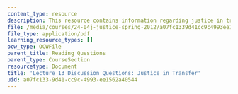 ```yaml
---
content_type: resource
description: This resource contains information regarding justice in transfer.
file: /media/courses/24-04j-justice-spring-2012/a07fc1339d41cc9c4993ee1562a40544_MIT24_04JS12_disc13.pdf
file_type: application/pdf
learning_resource_types: []
ocw_type: OCWFile
parent_title: Reading Questions
parent_type: CourseSection
resourcetype: Document
title: 'Lecture 13 Discussion Questions: Justice in Transfer'
uid: a07fc133-9d41-cc9c-4993-ee1562a40544
---
```

